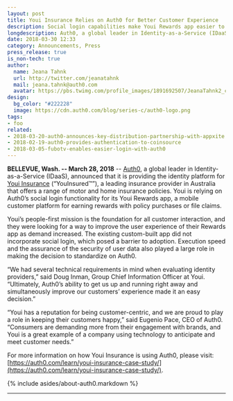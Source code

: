```yaml
---
layout: post
title: Youi Insurance Relies on Auth0 for Better Customer Experience
description: Social login capabilities make Youi Rewards app easier to use 
longdescription: Auth0, a global leader in Identity-as-a-Service (IDaaS), announced that it is providing the identity platform for Youi Insurance. Youi is relying on Auth0’s social login functionality for its Youi Rewards app, a mobile customer platform for earning rewards with policy purchases or file claims.
date: 2018-03-30 12:33
category: Announcements, Press
press_release: true
is_non-tech: true
author:
  name: Jeana Tahnk
  url: http://twitter.com/jeanatahnk
  mail: jeana.tahnk@auth0.com
  avatar: https://pbs.twimg.com/profile_images/1891692507/JeanaTahnk2_crop_400x400.jpg
design:
  bg_color: "#222228"
  image: https://cdn.auth0.com/blog/series-c/auth0-logo.png
tags:
- foo
related:
- 2018-03-20-auth0-announces-key-distribution-partnership-with-appxite
- 2018-02-19-auth0-provides-authentication-to-coinsource
- 2018-03-05-fubotv-enables-easier-login-with-auth0
---
```


**BELLEVUE, Wash. -- March 28, 2018** -- [Auth0](https://auth0.com/), a global leader in Identity-as-a-Service (IDaaS), announced that it is providing the identity platform for [Youi Insurance](https://www.youi.com.au/) (“YouInsured™”), a leading insurance provider in Australia that offers a range of motor and home insurance policies. Youi is relying on Auth0’s social login functionality for its Youi Rewards app, a mobile customer platform for earning rewards with policy purchases or file claims.  

Youi’s people-first mission is the foundation for all customer interaction, and they were looking for a way to improve the user experience of their Rewards app as demand increased. The existing custom-built app did not incorporate social login, which posed a barrier to adoption. Execution speed and the assurance of the security of user data also played a large role in making the decision to standardize on Auth0. 

“We had several technical requirements in mind when evaluating identity providers,” said Doug Inman, Group Chief Information Officer at Youi. “Ultimately, Auth0’s ability to get us up and running right away and simultaneously improve our customers’ experience made it an easy decision.” 

“Youi has a reputation for being customer-centric, and we are proud to play a role in keeping their customers happy,” said Eugenio Pace, CEO of Auth0. “Consumers are demanding more from their engagement with brands, and Youi is a great example of a company using technology to anticipate and meet customer needs.”

For more information on how Youi Insurance is using Auth0, please visit: [https://auth0.com/learn/youi-insurance-case-study/](https://auth0.com/learn/youi-insurance-case-study/).    

{% include asides/about-auth0.markdown %}

---

